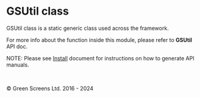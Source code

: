 # GSUtil class
 
GSUtil class is a static generic class used across the framework.
 
For more info about the function inside this module, please refer to **GSUtil** API doc.
 
NOTE: Please see [Install](../install.md) document for instructions on how to generate API manuals.

<br>

&copy; Green Screens Ltd. 2016 - 2024
